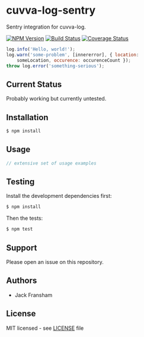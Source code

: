 # cuvva-log-sentry

Sentry integration for cuvva-log.

[![NPM Version](https://img.shields.io/npm/v/cuvva-log.svg?style=flat)](//www.npmjs.org/package/cuvva-log-sentry)
[![Build Status](https://img.shields.io/travis/cuvva/cuvva-log-node.svg?style=flat)](//travis-ci.org/cuvva/cuvva-log-node)
[![Coverage Status](https://img.shields.io/coveralls/cuvva/cuvva-log-node.svg?style=flat)](//coveralls.io/r/cuvva/cuvva-log-node)

```js
log.info('Hello, world!');
log.warn('some-problem', [innererror], { location:
    someLocation, occurence: occurenceCount });
throw log.error('something-serious');
```

## Current Status

Probably working but currently untested.

## Installation

```bash
$ npm install
```

## Usage

```js
// extensive set of usage examples
```

## Testing

Install the development dependencies first:

```bash
$ npm install
```

Then the tests:

```bash
$ npm test
```

## Support

Please open an issue on this repository.

## Authors

- Jack Fransham

## License

MIT licensed - see [LICENSE](LICENSE) file
